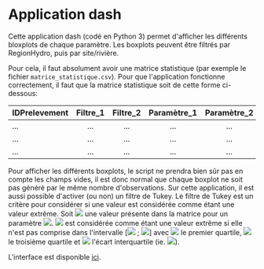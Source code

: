 # Application dash

Cette application dash (codé en Python 3) permet d'afficher les différents bloxplots de chaque paramètre.
Les boxplots peuvent être filtrés par RegionHydro, puis par site/rivière.

Pour cela, il faut absolument avoir une matrice statistique (par exemple le fichier `matrice_statistique.csv`).
Pour que l'application fonctionne correctement, il faut que la matrice statistique soit de cette forme ci-dessous:

| IDPrelevement      |     Filtre_1    |   Filtre_2   |   Paramètre_1   |   Paramètre_2   |   ...    |   Paramètre_n |
|:------------------|:-------------:|:-----------:|:--------------:|:--------------:|:-------:|:------------:|
| ...                |      ...        |    ...       |      ...        |      ...        |    ...   |     ...       |
| ...                |      ...        |    ...       |      ...        |      ...        |    ...   |     ...       |
| ...                |      ...        |    ...       |      ...        |      ...        |    ...   |     ...       |

Pour afficher les différents boxplots, le script ne prendra bien sûr pas en compte les champs vides, il est donc normal que chaque boxplot ne soit pas généré par le même nombre d'observations.
Sur cette application, il est aussi possible d'activer (ou non) un filtre de Tukey. Le filtre de Tukey est un critère pour considérer si une valeur est considérée comme étant une valeur extrême.
Soit <img src="https://render.githubusercontent.com/render/math?math=X_i"> une valeur présente dans la matrice pour un paramètre <img src="https://render.githubusercontent.com/render/math?math=P">. 
<img src="https://render.githubusercontent.com/render/math?math=X_i"> est considérée comme étant une valeur extrême si elle n'est pas comprise dans l'intervalle [<img src="https://render.githubusercontent.com/render/math?math=Q_1 - 1.5 \times IQR"> ; <img src="https://render.githubusercontent.com/render/math?math=Q_3 + 1.5 \times IQR">] 
avec <img src="https://render.githubusercontent.com/render/math?math=Q_1"> le premier quartile, <img src="https://render.githubusercontent.com/render/math?math=Q_3"> le troisième quartile et <img src="https://render.githubusercontent.com/render/math?math=IQR"> l'écart interquartile (ie. <img src="https://render.githubusercontent.com/render/math?math=Q_3 - Q_1">).

L'interface est disponible [ici](https://rodrigueg-dash.herokuapp.com/target=_blank).